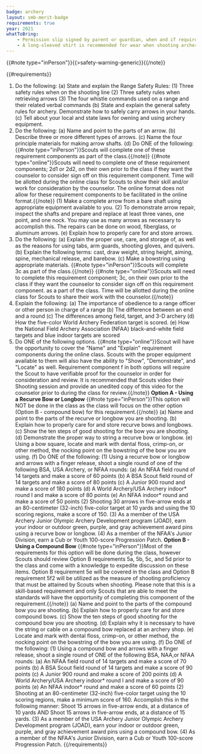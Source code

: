 ```yaml
---
badge: archery
layout: smb-merit-badge
requirements: true
year: 2021
whatToBring:
    - Permission slip signed by parent or guardian, when and if required by the facility or location the Archery activity is being held at (check with Scoutmaster Bucky if you are uncertain whether a permission slip is needed)
    - A long-sleeved shirt is recommended for wear when shooting archery
---
```


{{#note type="inPerson"}}{{>safety-warning-generic}}{{/note}}

{{#requirements}}
1. Do the following:
    (a) State and explain the Range Safety Rules:
        (1) Three safety rules when on the shooting line
        (2) Three safety rules when retrieving arrows
        (3) The four whistle commands used on a range and their related verbal commands
    (b) State and explain the general safety rules for archery. Demonstrate how to safely carry arrows in your hands.
    (c) Tell about your local and state laws for owning and using archery equipment.
2. Do the following:
    (a) Name and point to the parts of an arrow.
    (b) Describe three or more different types of arrows.
    (c) Name the four principle materials for making arrow shafts.
    (d) Do ONE of the following:
    {{#note type="inPerson"}}Scouts will complete one of these requirement components as part of the class.{{/note}}
    {{#note type="online"}}Scouts will need to complete one of these requirement components; 2d1 or 2d2, on their own prior to the class if they want the counselor to consider sign off on this requirement component. Time will be allotted during the online class for Scouts to show their skill and/or work for consideration by the counselor. The online format does not allow for these requirement components to be facilitated in the online format.{{/note}}
        (1) Make a complete arrow from a bare shaft using appropriate equipment available to you.
        (2) To demonstrate arrow repair, inspect the shafts and prepare and replace at least three vanes, one point, and one nock. You may use as many arrows as necessary to accomplish this. The repairs can be done on wood, fiberglass, or aluminum arrows.
    (e) Explain how to properly care for and store arrows.
3. Do the following:
    (a) Explain the proper use, care, and storage of, as well as the reasons for using tabs, arm guards, shooting gloves, and quivers.
    (b) Explain the following terms: cast, draw weight, string height, aiming, spine, mechanical release, and barebow.
    (c) Make a bowstring using appropriate materials.
    {{#note type="inPerson"}}Scouts will complete 3c as part of the class.{{/note}}
    {{#note type="online"}}Scouts will need to complete this requirement component; 3c, on their own prior to the class if they want the counselor to consider sign off on this requirement component. as a part of the class. Time will be allotted during the online class for Scouts to share their work with the counselor.{{/note}}
4. Explain the following:
    (a) The importance of obedience to a range officer or other person in charge of a range
    (b) The difference between an end and a round
    (c) The differences among field, target, and 3-D archery
    (d) How the five-color World Archery Federation target is scored.
    (e) How the National Field Archery Association (NFAA) black-and-white field targets and blue indoor targets are scored
5. Do ONE of the following options.
    {{#note type="online"}}Scout will have the opportunity to cover the "Name" and "Explain" requirement components during the online class.  Scouts with the proper equipment available to them will also have the ability to "Show", "Demonstrate", and "Locate" as well. Requirement component f in both options will require the Scout to have verifiable proof for the counselor in order for consideration and review.  It is recommended that Scouts video their Shooting session and provide an unedited copy of this video for the counselor prior to during the class for review.{{/note}}
    **Option A - Using a Recurve Bow or Longbow**
    {{#note type="inPerson"}}This option will NOT be done in the class as the class will focus on the other option (Option B - compound bow) for this requirement.{{/note}}
    (a) Name and point to the parts of the recurve or longbow you are shooting.
    (b) Explain how to properly care for and store recurve bows and longbows.
    (c) Show the ten steps of good shooting for the bow you are shooting.
    (d) Demonstrate the proper way to string a recurve bow or longbow.
    (e) Using a bow square, locate and mark with dental floss, crimp-on, or other method, the nocking point on the bowstring of the bow you are using.
    (f) Do ONE of the following:
        (1) Using a recurve bow or longbow and arrows with a finger release, shoot a single round of one of the following BSA, USA Archery, or NFAA rounds:
            (a) An NFAA field round of 14 targets and make a score of 60 points
            (b) A BSA Scout field round of 14 targets and make a score of 80 points
            (c) A Junior 900 round and make a score of 180 points
            (d) A World Archery/USA Archery indoor* round I and make a score of 80 points
            (e) An NFAA indoor* round and make a score of 50 points
        (2) Shooting 30 arrows in five-arrow ends at an 80-centimeter (32-inch) five-color target at 10 yards and using the 10 scoring regions, make a score of 150.
        (3) As a member of the USA Archery Junior Olympic Archery Development program (JOAD), earn your indoor or outdoor green, purple, and gray achievement award pins using a recurve bow or longbow.
        (4) As a member of the NFAA's Junior Division, earn a Cub or Youth 100-score Progression Patch.
    **Option B - Using a Compound Bow**
    {{#note type="inPerson"}}Most of the requirements for this option will be done during the class, however Scouts should review Option B requirements 5a, 5b, 5c, and 5d prior to the class and come with a knowledge to expedite discussion on these items. Option B requirement 5e will be covered in the class and Option B requirement 5f2 will be utilized as the measure of shooting proficiency that must be attained by Scouts when shooting. Please note that this is a skill-based requirement and only Scouts that are able to meet the standards will have the opportunity of completing this component of the requirement.{{/note}}
    (a) Name and point to the parts of the compound bow you are shooting.
    (b) Explain how to properly care for and store compound bows.
    (c) Show the ten steps of good shooting for the compound bow you are shooting.
    (d) Explain why it is necessary to have the string or cable on a compound bow replaced at an archery shop.
    (e) Locate and mark with dental floss, crimp-on, or other method, the nocking point on the bowstring of the bow you are using.
    (f) Do ONE of the following:
        (1) Using a compound bow and arrows with a finger release, shoot a single round of ONE of the following BSA, NAA,or NFAA rounds:
            (a) An NFAA field round of 14 targets and make a score of 70 points
            (b) A BSA Scout field round of 14 targets and make a score of 90 points
            (c) A Junior 900 round and make a score of 200 points
            (d) A World Archery/USA Archery indoor* round I and make a score of 90 points
            (e) An NFAA indoor* round and make a score of 60 points
        (2) Shooting at an 80-centimeter (32-inch) five-color target using the 10 scoring regions, make a minimum score of 160. Accomplish this in the following manner:
            Shoot 15 arrows in five-arrow ends, at a distance of 10 yards
            AND
            Shoot 15 arrows in five-arrow ends, at a distance of 15 yards.
        (3) As a member of the USA Archery Junior Olympic Archery Development program (JOAD), earn your indoor or outdoor green, purple, and gray achievement award pins using a compound bow.
        (4) As a member of the NFAA's Junior Division, earn a Cub or Youth 100-score Progression Patch.
{{/requirements}}
